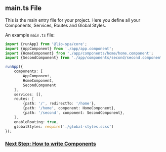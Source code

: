 ## main.ts File

This is the main entry file for your project.
Here you define all your Components, Services, Routes and Global Styles.

An example `main.ts` file:

```ts
import {runApp} from '@lio-spa/core';
import {AppComponent} from './app/app.component';
import {HomeComponent} from './app/components/home/home.component';
import {SecondComponent} from './app/components/second/second.component';

runApp({
    components: [
        AppComponent,
        HomeComponent,
        SecondComponent
    ],
    services: [],
    routes: [
        {path: '/', redirectTo: '/home'},
        {path: '/home', component: HomeComponent},
        {path: '/second', component: SecondComponent},
    ],
    enableRouting: true,
    globalStyles: require('./global-styles.scss')
});
```

### [Next Step: How to write Components](componets.md)
